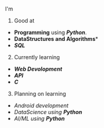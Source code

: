 I'm 
1. Good at 
  - **Programming** using ***Python***.
  - **DataStructures and Algorithms***
  - ***SQL***
2. Currently learning 
  - ***Web Devolopment***
  - ***API***
  - ***C***
3. Planning on learning
  - *Android development*
  - *DataScience using **Python***
  - *AI/ML using **Python***
